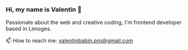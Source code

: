 ### Hi, my name is Valentin 👋

Passionate about the web and creative coding, I'm frontend developer based in Limoges.

📫 How to reach me: [valentinbabin.pro@gmail.com](valentinbabin.pro@gmail.com)
